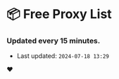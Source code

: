 # :package: Free Proxy List
### Updated every 15 minutes.

- Last updated: `2024-07-18 13:29`

:heart:
